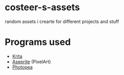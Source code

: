 # costeer-s-assets
random assets i crearte for different projects and stuff

# Programs used
- [Krita](https://krita.org/en/)
- [Aseprite](https://www.aseprite.org/) (PixelArt)
- [Photopea](https://www.photopea.com/)
